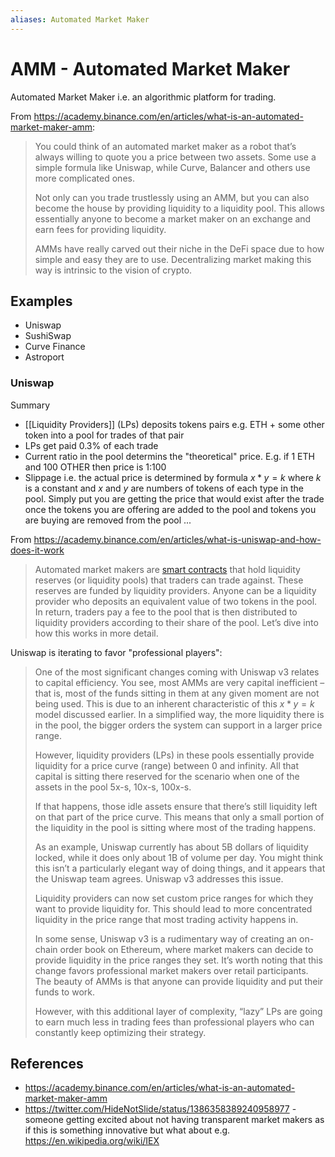 ```yaml
---
aliases: Automated Market Maker
---
```


# AMM - Automated Market Maker

Automated Market Maker i.e. an algorithmic platform for trading.

From https://academy.binance.com/en/articles/what-is-an-automated-market-maker-amm:

> You could think of an automated market maker as a robot that’s always willing to quote you a price between two assets. Some use a simple formula like Uniswap, while Curve, Balancer and others use more complicated ones.
>
> Not only can you trade trustlessly using an AMM, but you can also become the house by providing liquidity to a liquidity pool. This allows essentially anyone to become a market maker on an exchange and earn fees for providing liquidity.
> 
> AMMs have really carved out their niche in the DeFi space due to how simple and easy they are to use. Decentralizing market making this way is intrinsic to the vision of crypto.

## Examples

* Uniswap
* SushiSwap
* Curve Finance
* Astroport

### Uniswap

Summary

* [[Liquidity Providers]] (LPs) deposits tokens pairs e.g. ETH + some other token into a pool for trades of that pair
* LPs get paid 0.3% of each trade
* Current ratio in the pool determins the "theoretical" price. E.g. if 1 ETH and 100 OTHER then price is 1:100
* Slippage i.e. the actual price is determined by formula $x * y = k$ where $k$ is a constant and $x$ and $y$ are numbers of tokens of each type in the pool. Simply put you are getting the price that would exist after the trade once the tokens you are offering are added to the pool and tokens you are buying are removed from the pool ...

From https://academy.binance.com/en/articles/what-is-uniswap-and-how-does-it-work

> Automated market makers are [smart contracts](https://academy.binance.com/en/articles/what-are-smart-contracts) that hold liquidity reserves (or liquidity pools) that traders can trade against. These reserves are funded by liquidity providers. Anyone can be a liquidity provider who deposits an equivalent value of two tokens in the pool. In return, traders pay a fee to the pool that is then distributed to liquidity providers according to their share of the pool. Let’s dive into how this works in more detail.

Uniswap is iterating to favor "professional players":

> One of the most significant changes coming with Uniswap v3 relates to capital efficiency. You see, most AMMs are very capital inefficient – that is, most of the funds sitting in them at any given moment are not being used. This is due to an inherent characteristic of this $x*y=k$ model discussed earlier. In a simplified way, the more liquidity there is in the pool, the bigger orders the system can support in a larger price range.
> 
> However, liquidity providers (LPs) in these pools essentially provide liquidity for a price curve (range) between 0 and infinity. All that capital is sitting there reserved for the scenario when one of the assets in the pool 5x-s, 10x-s, 100x-s.
> 
> If that happens, those idle assets ensure that there’s still liquidity left on that part of the price curve. This means that only a small portion of the liquidity in the pool is sitting where most of the trading happens.
> 
> As an example, Uniswap currently has about 5B dollars of liquidity locked, while it does only about 1B of volume per day. You might think this isn’t a particularly elegant way of doing things, and it appears that the Uniswap team agrees. Uniswap v3 addresses this issue.
> 
> Liquidity providers can now set custom price ranges for which they want to provide liquidity for. This should lead to more concentrated liquidity in the price range that most trading activity happens in.
> 
> In some sense, Uniswap v3 is a rudimentary way of creating an on-chain order book on Ethereum, where market makers can decide to provide liquidity in the price ranges they set. It’s worth noting that this change favors professional market makers over retail participants. The beauty of AMMs is that anyone can provide liquidity and put their funds to work.
> 
> However, with this additional layer of complexity, “lazy” LPs are going to earn much less in trading fees than professional players who can constantly keep optimizing their strategy.

## References

* https://academy.binance.com/en/articles/what-is-an-automated-market-maker-amm
* https://twitter.com/HideNotSlide/status/1386358389240958977 - someone getting excited about not having transparent market makers as if this is something innovative but what about e.g. https://en.wikipedia.org/wiki/IEX